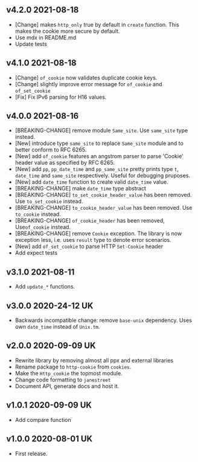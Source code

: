 ## v4.2.0 2021-08-18 

- [Change] makes `http_only` true by default in `create` function. This makes the cookie more secure by default.
- Use mdx in README.md
- Update tests

## v4.1.0 2021-08-18 

- [Change] `of_cookie` now validates duplicate cookie keys.
- [Change] slightly improve error message for `of_cookie` and `of_set_cookie`
- [Fix]    Fix IPv6 parsing for H16 values.

## v4.0.0 2021-08-16 

- [BREAKING-CHANGE] remove module `Same_site`. Use `same_site` type instead.
- [New] introduce type `same_site` to replace `Same_site` module and to better conform to RFC 6265.
- [New] add `of_cookie` features an angstrom parser to parse 'Cookie' header value as specified by RFC 6265.
- [New] add `pp`, `pp_date_time` and `pp_same_site` pretty prints type `t`, `date_time` and `same_site` respectively. Useful for debugging pruposes.
- [New] add `date_time` function to create valid `date_time` value.
- [BREAKING-CHANGE] make `date_time` type abstract
- [BREAKING-CHANGE] `to_set_cookie_header_value` has been removed. Use `to_set_cookie` instead.
- [BREAKING-CHANGE] `to_cookie_header_value` has been removed. Use `to_cookie` instead.
- [BREAKING-CHANGE] `of_cookie_header` has been removed, Use`of_cookie` instead.
- [BREAKING-CHANGE] remove `Cookie` exception. The library is now exception less, i.e. uses `result` type to denote error scenarios.
- [New] add `of_set_cookie` to parse HTTP `Set-Cookie` header
- Add expect tests

## v3.1.0 2021-08-11 

- Add `update_*` functions.

## v3.0.0 2020-24-12 UK

- Backwards incompatible change: remove `base-unix` dependency. Uses own `date_time` instead of `Unix.tm`.

## v2.0.0 2020-09-09 UK

- Rewrite library by removing almost all ppx and external libraries
- Rename package to `http-cookie` from `cookies`.
- Make the `Http_cookie` the topmost module.
- Change code formatting to `janestreet`
- Document API, generate docs and host it.

## v1.0.1 2020-09-09 UK

- Add compare function

## v1.0.0 2020-08-01 UK

- First release.
